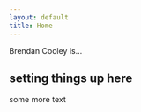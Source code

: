 ```yaml
---
layout: default
title: Home
---
```


Brendan Cooley is...

## setting things up here

some more text
